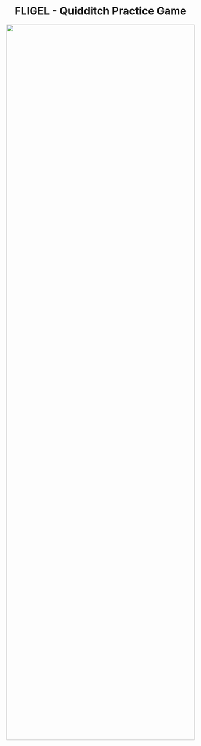 <h1 align="center">FLIGEL - Quidditch Practice Game</h1>

<img src="https://user-images.githubusercontent.com/53074235/121678683-1a1ec100-cad5-11eb-9f25-5d81c719acde.png" width="100%" height="70%">
